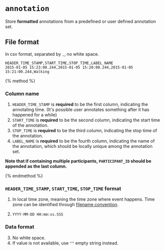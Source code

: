 # `annotation`

Store **formatted** annotations from a predefined or user defined annotation set.

## File format

In csv format, separated by `,`, no white space.

```
HEADER_TIME_STAMP,START_TIME,STOP_TIME,LABEL_NAME
2015-01-05 15:23:00.244,2015-01-05 15:20:00.244,2015-01-05 15:21:00.244,Walking
```

{% method %}

### Column name
1. `HEADER_TIME_STAMP` is **required** to be the first column, indicating the annotating time. (It's possible user annotates something after it has happened for a while)
2. `START_TIME` is **required** to be the second column, indicating the start time of the annotation.
3. `STOP_TIME` is **required** to be the third column, indicating the stop time of the annotation.
4. `LABEL_NAME` is **required** to be the fourth column, indicating the name of the annotation, which should be locally unique among the annotation set.

**Note that if containing multiple participants, `PARTICIPANT_ID` should be appended as the last column.**

{% endmethod %}

### `HEADER_TIME_STAMP`, `START_TIME`, `STOP_TIME` format

1. In local time zone, meaning the time zone where event happens. Time zone can be identified through [filename convention](#).

2. `YYYY-MM-DD HH:mm:ss.SSS`

### Data format

3. No white space.
4. If value is not available, use `""` empty string instead.